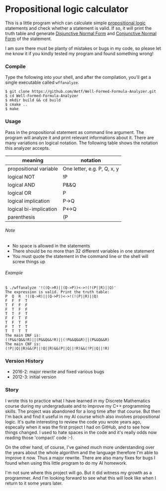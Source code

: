 # Propositional logic calculator

This is a little program which can calculate simple [propositional logic](https://en.wikipedia.org/wiki/Propositional_calculus)
statements and check whether a statement is valid.
If so, it will print the truth table and generate [Disjunctive Normal Form](https://en.wikipedia.org/wiki/Disjunctive_normal_form) and [Conjunctive Normal Form](https://en.wikipedia.org/wiki/Conjunctive_normal_form) of the statement.

I am sure there must be planty of mistakes or bugs in my code, so please let me know it if you kindly tested my program and found something wrong!

### Compile
Type the following into your shell, and after the compilation, you'll get a single executable called `wffanalyze`.

```shell
$ git clone https://github.com/Aetf/Well-Formed-Formula-Analyzer.git
$ cd Well-Formed-Formula-Analyzer
$ mkdir build && cd build
$ cmake ..
$ make
```

### Usage
Pass in the propositional statement as command line argument. The program will analyze it and print relevant informations about it. There are many variations on logical notation. The following table shows the notation this analyzer accepts.

| meaning | notation |
|---|---|
| propositional variable | One letter, e.g. P, Q, x, y |
| logical NOT | !P |
| logical AND | P&&Q |
| logical OR  | P||Q |
| logical implication | P->Q |
| logical bi-implication | P<->Q |
| parenthesis | (P||Q) |

###### Note
- No space is allowed in the statements
- There should be no more than 32 different variables in one statement
- You must quote the statement in the command line or the shell will screw things up

###### Example
```shell
$ ./wffanalyze '!((Q->R)||(Q->P))<->!(!(P||R)||Q)'
The expression is valid. Print the truth table:
P  Q  R  !((Q->R)||(Q->P))<->!(!(P||R)||Q)
F  F  F  T
T  F  F  F
F  T  F  F
T  T  F  T
F  F  T  F
T  F  T  F
F  T  T  T
T  T  T  T
The main DNF is:
(!P&&!Q&&!R)||(P&&Q&&!R)||(!P&&Q&&R)||(P&&Q&&R)
The main CNF is:
(!P||Q||R)&&(P||!Q||R)&&(P||Q||!R)&&(!P||Q||!R)
```

### Version History
- 2016-2: major rewrite and fixed various bugs
- 2012-3: initial version

### Story
I wrote this to practice what I have learned in my Discrete Mathematics course during my undergraduate and to improve my C++ programming skills. The project was abandoned for a long time after that course. But then I'm back and find it useful in my AI course which also involves propositional logic. It's quite interesting to review the code you wrote years ago, especally when it was the first project I had on GitHub, and to see how things changed. I used to hate spaces in the code and it's really odds now reading those 'compact' code :-).

On the other hand, of course, I've gained much more understanding over the years about the whole algorithm and the language therefore I'm able to improve it now. Thus a major rewrite. There are also many fixes for bugs I found when using this little program to do my AI homework.

I'm not sure where this project will go. But it did witness my growth as a programmer. And I'm looking forward to see what this will look like when I return to it some years later.
